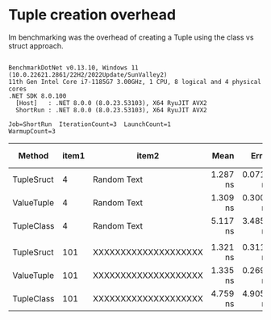 # Tuple creation overhead

Im benchmarking was the overhead of creating a Tuple using the class vs struct approach.

```

BenchmarkDotNet v0.13.10, Windows 11 (10.0.22621.2861/22H2/2022Update/SunValley2)
11th Gen Intel Core i7-1185G7 3.00GHz, 1 CPU, 8 logical and 4 physical cores
.NET SDK 8.0.100
  [Host]   : .NET 8.0.0 (8.0.23.53103), X64 RyuJIT AVX2
  ShortRun : .NET 8.0.0 (8.0.23.53103), X64 RyuJIT AVX2

Job=ShortRun  IterationCount=3  LaunchCount=1  
WarmupCount=3  

```
| Method     | item1 | item2                | Mean     | Error     | StdDev    | StdErr    | Min      | Max      | Op/s          | Ratio | Gen0   | Allocated | Alloc Ratio |
|----------- |------ |--------------------- |---------:|----------:|----------:|----------:|---------:|---------:|--------------:|------:|-------:|----------:|------------:|
| TupleSruct | 4     | Random Text          | 1.287 ns | 0.0713 ns | 0.0039 ns | 0.0023 ns | 1.283 ns | 1.290 ns | 776,815,044.9 |  1.00 |      - |         - |          NA |
| ValueTuple | 4     | Random Text          | 1.309 ns | 0.3005 ns | 0.0165 ns | 0.0095 ns | 1.292 ns | 1.325 ns | 763,659,219.7 |  1.02 |      - |         - |          NA |
| TupleClass | 4     | Random Text          | 5.117 ns | 3.4852 ns | 0.1910 ns | 0.1103 ns | 4.896 ns | 5.232 ns | 195,432,475.6 |  3.98 | 0.0051 |      32 B |          NA |
|            |       |                      |          |           |           |           |          |          |               |       |        |           |             |
| TupleSruct | 101   | XXXXXXXXXXXXXXXXXXXX | 1.321 ns | 0.3117 ns | 0.0171 ns | 0.0099 ns | 1.303 ns | 1.338 ns | 757,094,229.0 |  1.00 |      - |         - |          NA |
| ValueTuple | 101   | XXXXXXXXXXXXXXXXXXXX | 1.335 ns | 0.2697 ns | 0.0148 ns | 0.0085 ns | 1.321 ns | 1.351 ns | 749,085,062.1 |  1.01 |      - |         - |          NA |
| TupleClass | 101   | XXXXXXXXXXXXXXXXXXXX | 4.759 ns | 4.9057 ns | 0.2689 ns | 0.1552 ns | 4.559 ns | 5.065 ns | 210,114,384.5 |  3.60 | 0.0051 |      32 B |          NA |
